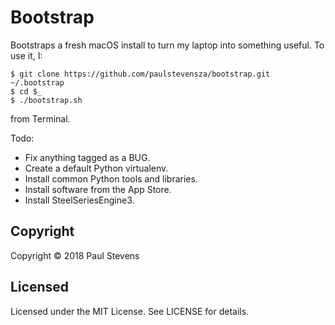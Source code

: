 # Bootstrap

Bootstraps a fresh macOS install to turn my laptop into something useful. To use it, I:

```
$ git clone https://github.com/paulstevensza/bootstrap.git ~/.bootstrap
$ cd $_
$ ./bootstrap.sh
```

from Terminal.

Todo:

* Fix anything tagged as a BUG.
* Create a default Python virtualenv.
* Install common Python tools and libraries.
* Install software from the App Store.
* Install SteelSeriesEngine3.

## Copyright

Copyright &copy; 2018 Paul Stevens

## Licensed

Licensed under the MIT License. See LICENSE for details.
